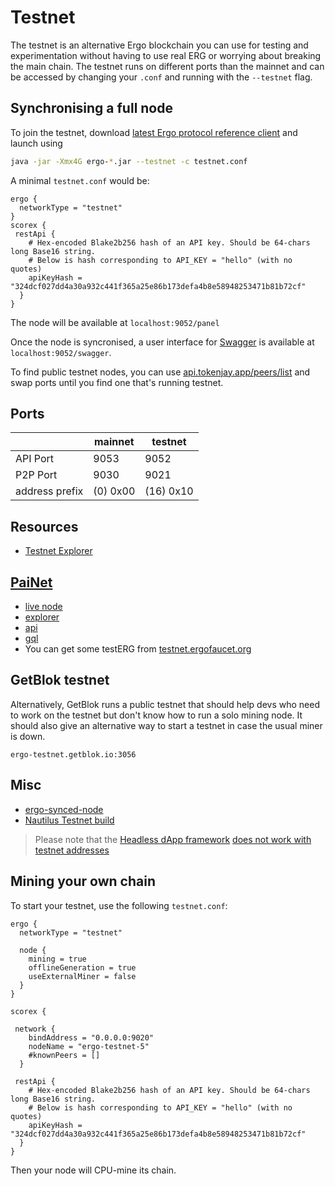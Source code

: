 # Testnet

The testnet is an alternative Ergo blockchain you can use for testing and experimentation without having to use real ERG or worrying about breaking the main chain. The testnet runs on different ports than the mainnet and can be accessed by changing your `.conf` and running with the `--testnet` flag. 


## Synchronising a full node

To join the testnet, download [latest Ergo protocol reference client](https://github.com/ergoplatform/ergo/releases) and launch using

```bash
java -jar -Xmx4G ergo-*.jar --testnet -c testnet.conf
```


A minimal `testnet.conf` would be:

```
ergo {
  networkType = "testnet"
}
scorex {
 restApi {
    # Hex-encoded Blake2b256 hash of an API key. Should be 64-chars long Base16 string.
    # Below is hash corresponding to API_KEY = "hello" (with no quotes)
    apiKeyHash = "324dcf027dd4a30a932c441f365a25e86b173defa4b8e58948253471b81b72cf"
  }
}
```

The node will be available at `localhost:9052/panel`

Once the node is syncronised, a user interface for [Swagger](swagger.md) is available at `localhost:9052/swagger`. 

To find public testnet nodes, you can use [api.tokenjay.app/peers/list](https://api.tokenjay.app/peers/list) and swap ports until you find one that's running testnet.


## Ports

|                | mainnet  | testnet   |
|----------------|----------|-----------|
| API Port       | 9053     | 9052      | 
| P2P Port       | 9030     | 9021      |
| address prefix | (0) 0x00 | (16) 0x10 |



## Resources

- [Testnet Explorer](https://testnet.ergoplatform.com/)


## [PaiNet](https://github.com/mgpai22/paiNet)

- [live node](https://pai-net.mempoolnode.live/panel)
- [explorer](https://explorer.mempoolnode.live/)
- [api](https://api.mempoolnode.live/api/v1/docs/) 
- [gql](https://gql.mempoolnode.live/)
- You can get some testERG from [testnet.ergofaucet.org](https://painet-faucet.mempoolnode.live/)

## GetBlok testnet

Alternatively, GetBlok runs a public testnet that should help devs who need to work on the testnet but don't know how to run a solo mining node. It should also give an alternative way to start a testnet in case the usual miner is down. 

```
ergo-testnet.getblok.io:3056
```

## Misc

- [ergo-synced-node](https://github.com/mgpai22/ergo-synced-node#ergo-testnet-node-setup)
- [Nautilus Testnet build](https://github.com/capt-nemo429/nautilus-wallet#testnet)


> Please note that the [Headless dApp framework](/dev/stack/headless/#headless-dapp-framework) [does not work with testnet addresses](https://github.com/ergoplatform/ergo-headless-dapp-framework/blob/main/src/encoding.rs#L104)

## Mining your own chain

To start your testnet, use the following `testnet.conf`:

```
ergo {
  networkType = "testnet"

  node {
    mining = true
    offlineGeneration = true
    useExternalMiner = false
  }
}

scorex {

 network {
    bindAddress = "0.0.0.0:9020"
    nodeName = "ergo-testnet-5"
    #knownPeers = []
  }

 restApi {
    # Hex-encoded Blake2b256 hash of an API key. Should be 64-chars long Base16 string.
    # Below is hash corresponding to API_KEY = "hello" (with no quotes)
    apiKeyHash = "324dcf027dd4a30a932c441f365a25e86b173defa4b8e58948253471b81b72cf"
  }
}
```

Then your node will CPU-mine its chain. 